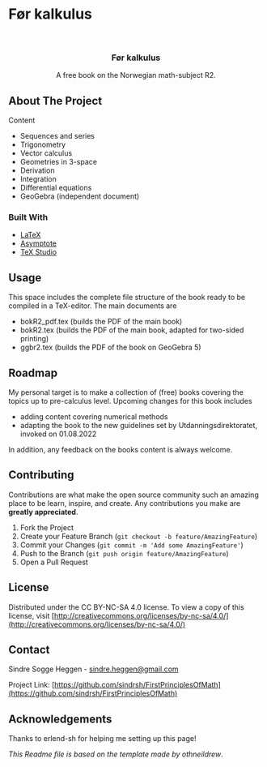 # Før kalkulus

<!-- PROJECT LOGO -->
<br />
<p align="center">
  <h3 align="center">Før kalkulus</h3>
  <p align="center">
    A free book on the Norwegian math-subject R2.
    <br />
  </p>
</p>


<!-- ABOUT THE PROJECT -->
## About The Project

Content 
* Sequences and series
* Trigonometry
* Vector calculus
* Geometries in 3-space
* Derivation
* Integration
* Differential equations
* GeoGebra (independent document)
### Built With

* [LaTeX](https://www.latex-project.org/)
* [Asymptote](https://asymptote.sourceforge.io/)
* [TeX Studio](https://www.texstudio.org/)


<!-- USAGE EXAMPLES -->
## Usage

This space includes the complete file structure of the book ready to be compiled in a TeX-editor. The main documents are

- bokR2_pdf.tex (builds the PDF of the main book)
- bokR2.tex (builds the PDF of the main book, adapted for two-sided printing)
- ggbr2.tex (builds the PDF of the book on GeoGebra 5) 

<!-- ROADMAP -->
## Roadmap
My personal target is to make a collection of (free) books covering the topics up to pre-calculus level. Upcoming changes for this book includes 
- adding content covering numerical methods 
- adapting the book to the new guidelines set by Utdanningsdirektoratet, invoked on 01.08.2022  

In addition, any feedback on the books content is always welcome.

<!-- CONTRIBUTING -->
## Contributing

Contributions are what make the open source community such an amazing place to be learn, inspire, and create. Any contributions you make are **greatly appreciated**.

1. Fork the Project
2. Create your Feature Branch (`git checkout -b feature/AmazingFeature`)
3. Commit your Changes (`git commit -m 'Add some AmazingFeature'`)
4. Push to the Branch (`git push origin feature/AmazingFeature`)
5. Open a Pull Request


<!-- LICENSE -->
## License

Distributed under the CC BY-NC-SA 4.0 license. To view a copy of this license, visit [http://creativecommons.org/licenses/by-nc-sa/4.0/](http://creativecommons.org/licenses/by-nc-sa/4.0/)




<!-- CONTACT -->
## Contact

Sindre Sogge Heggen - sindre.heggen@gmail.com

Project Link: [https://github.com/sindrsh/FirstPrinciplesOfMath](https://github.com/sindrsh/FirstPrinciplesOfMath)



<!-- ACKNOWLEDGEMENTS -->
## Acknowledgements
Thanks to erlend-sh for helping me setting up this page!

_This Readme file is based on the template made by othneildrew_.


